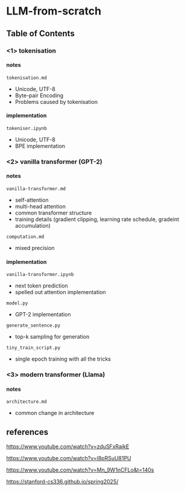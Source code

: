 # LLM-from-scratch

## Table of Contents

### <1> tokenisation
#### notes
`tokenisation.md`
- Unicode, UTF-8
- Byte-pair Encoding 
- Problems caused by tokenisation

#### implementation
`tokeniser.ipynb`
- Unicode, UTF-8
- BPE implementation

### <2> vanilla transformer (GPT-2)
#### notes
`vanilla-transformer.md`
- self-attention
- multi-head attention
- common transformer structure
- training details (gradient clipping, learning rate schedule, gradeint accumulation)

`computation.md`
- mixed precision

#### implementation
`vanilla-transformer.ipynb`
- next token prediction
- spelled out attention implementation

`model.py`
- GPT-2 implementation
  
`generate_sentence.py`
- top-k sampling for generation

`tiny_train_script.py`
- single epoch training with all the tricks

### <3> modern transformer (Llama)

#### notes
`architecture.md`
- common change in architecture 


## references

https://www.youtube.com/watch?v=zduSFxRajkE

https://www.youtube.com/watch?v=l8pRSuU81PU

https://www.youtube.com/watch?v=Mn_9W1nCFLo&t=140s

https://stanford-cs336.github.io/spring2025/
